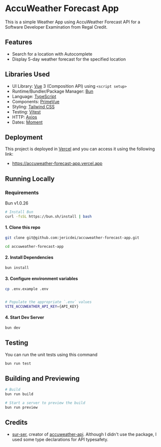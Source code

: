 # AccuWeather Forecast App

This is a simple Weather App using AccuWeather Forecast API for a Software Developer Examination from Regal Credit.

## Features

-   Search for a location with Autocomplete
-   Display 5-day weather forecast for the specified location

## Libraries Used

-   UI Library: [Vue](https://vuejs.org/) 3 (Composition API) using `<script setup>`
-   Runtime/Bundler/Package Manager: [Bun](https://bun.sh/)
-   Language: [TypeScript](https://www.typescriptlang.org/)
-   Components: [PrimeVue](https://primevue.org/)
-   Styling: [Tailwind CSS](https://tailwindcss.com/)
-   Testing: [Vitest](https://vitest.dev/)
-   HTTP: [Axios](https://axios-http.com/)
-   Dates: [Moment](https://momentjs.com/)

## Deployment

This project is deployed in [Vercel](https://vercel.com/) and you can access it using the following link:

-   https://accuweather-forecast-app.vercel.app

## Running Locally

### Requirements

Bun v1.0.26

```bash
# Install Bun
curl -fsSL https://bun.sh/install | bash
```

#### 1. Clone this repo

```bash
git clone git@github.com:jericdei/accuweather-forecast-app.git

cd accuweather-forecast-app
```

#### 2. Install Dependencies

```bash
bun install
```

#### 3. Configure environment variables

```bash
cp .env.example .env


# Populate the appropriate `.env` values
VITE_ACCUWEATHER_API_KEY={API_KEY}
```

#### 4. Start Dev Server

```bash
bun dev
```

## Testing

You can run the unit tests using this command

```bash
bun run test
```

## Building and Previewing

```bash
# Build
bun run build

# Start a server to preview the build
bun run preview
```

## Credits

-   [sur-ser](https://www.npmjs.com/~sur-ser), creator of [accuweather-api](https://www.npmjs.com/package/accuweather-api). Although I didn't use the package, I used some type declarations for API typesafety.
